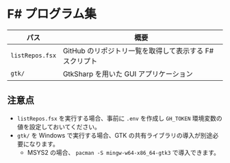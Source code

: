 # F# プログラム集

| パス | 概要 |
| --- | --- |
| `listRepos.fsx` | GitHub のリポジトリ一覧を取得して表示する F# スクリプト |
| `gtk/` | GtkSharp を用いた GUI アプリケーション |

## 注意点

- `listRepos.fsx` を実行する場合、事前に `.env` を作成し `GH_TOKEN` 環境変数の値を設定しておいてください。
- `gtk/` を Windows で実行する場合、GTK の共有ライブラリの導入が別途必要になります。
  - MSYS2 の場合、 `pacman -S mingw-w64-x86_64-gtk3` で導入できます。
